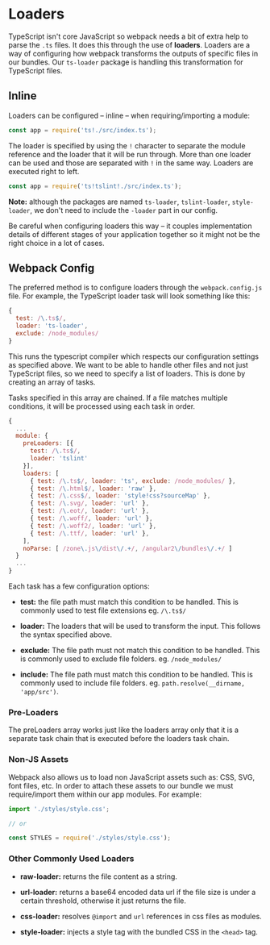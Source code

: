 # Loaders

TypeScript isn't core JavaScript so webpack needs a bit of extra help to parse the `.ts` files. It does this through the use of **loaders**. Loaders are a way of configuring how webpack transforms the outputs of specific files in our bundles. Our `ts-loader` package is handling this transformation for TypeScript files.

## Inline

Loaders can be configured – inline – when requiring/importing a module:

```javascript
const app = require('ts!./src/index.ts');
```

The loader is specified by using the `!` character to separate the module reference and the loader that it will be run through. More than one loader can be used and those are separated with `!` in the same way. Loaders are executed right to left.

```javascript
const app = require('ts!tslint!./src/index.ts');
```

**Note:** although the packages are named `ts-loader`, `tslint-loader`, `style-loader`, we don't need to include the `-loader` part in our config.

Be careful when configuring loaders this way – it couples implementation details of different stages of your application together so it might not be the right choice in a lot of cases.


## Webpack Config

The preferred method is to configure loaders through the `webpack.config.js` file. For example, the TypeScript loader task will look something like this:

```javascript
{
  test: /\.ts$/,
  loader: 'ts-loader',
  exclude: /node_modules/
}
```

This runs the typescript compiler which respects our configuration settings as specified above. We want to be able to handle other files and not just TypeScript files, so we need to specify a list of loaders. This is done by creating an array of tasks.

Tasks specified in this array are chained. If a file matches multiple conditions, it will be processed using each task in order.

```javascript
{
  ...
  module: {
    preLoaders: [{
      test: /\.ts$/,
      loader: 'tslint'
    }],
    loaders: [
      { test: /\.ts$/, loader: 'ts', exclude: /node_modules/ },
      { test: /\.html$/, loader: 'raw' },
      { test: /\.css$/, loader: 'style!css?sourceMap' },
      { test: /\.svg/, loader: 'url' },
      { test: /\.eot/, loader: 'url' },
      { test: /\.woff/, loader: 'url' },
      { test: /\.woff2/, loader: 'url' },
      { test: /\.ttf/, loader: 'url' },
    ],
    noParse: [ /zone\.js\/dist\/.+/, /angular2\/bundles\/.+/ ]
  }
  ...
}
```

Each task has a few configuration options:

- **test:** the file path must match this condition to be handled. This is commonly used to test file extensions eg. `/\.ts$/`

- **loader:** The loaders that will be used to transform the input. This follows the syntax specified above.

- **exclude:** The file path must not match this condition to be handled. This is commonly used to exclude file folders. eg. `/node_modules/`

- **include:** The file path must match this condition to be handled. This is commonly used to include file folders.  eg. `path.resolve(__dirname, 'app/src')`.


### Pre-Loaders

The preLoaders array works just like the loaders array only that it is a separate task chain that is executed before the loaders task chain.


### Non-JS Assets

Webpack also allows us to load non JavaScript assets such as: CSS, SVG, font files, etc. In order to attach these assets to our bundle we must require/import them within our app modules. For example:

```javascript
import './styles/style.css';

// or 

const STYLES = require('./styles/style.css');
```


### Other Commonly Used Loaders

- **raw-loader:** returns the file content as a string.

- **url-loader:** returns a base64 encoded data url if the file size is under a certain threshold, otherwise it just returns the file.

- **css-loader:** resolves `@import` and `url` references in css files as modules.

- **style-loader:** injects a style tag with the bundled CSS in the `<head>` tag.